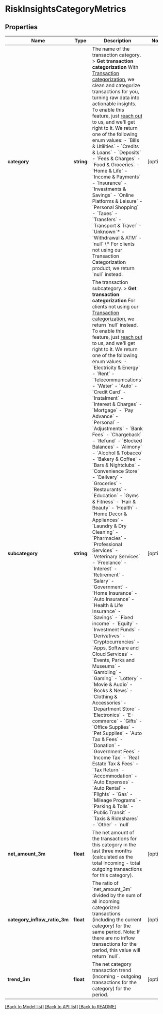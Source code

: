 # RiskInsightsCategoryMetrics

## Properties
Name | Type | Description | Notes
------------ | ------------- | ------------- | -------------
**category** | **string** | The name of the transaction category.  &gt; **Get transaction categorization** With [Transaction categorization](https://developers.belvo.com/docs/banking#categorizing-transactions), we clean and categorize transactions for you, turning raw data into actionable insights. To enable this feature, just [reach out](https://belvo.com/contact/?utm_source&#x3D;documentation) to us, and we&#x27;ll get right to it.  We return one of the following enum values:    - &#x60;Bills &amp; Utilities&#x60;   - &#x60;Credits &amp; Loans&#x60;   - &#x60;Deposits&#x60;   - &#x60;Fees &amp; Charges&#x60;   - &#x60;Food &amp; Groceries&#x60;   - &#x60;Home &amp; Life&#x60;   - &#x60;Income &amp; Payments&#x60;   - &#x60;Insurance&#x60;   - &#x60;Investments &amp; Savings&#x60;   - &#x60;Online Platforms &amp; Leisure&#x60;   - &#x60;Personal Shopping&#x60;   - &#x60;Taxes&#x60;   - &#x60;Transfers&#x60;   - &#x60;Transport &amp; Travel&#x60;   - &#x60;Unknown&#x60;*   - &#x60;Withdrawal &amp; ATM&#x60;   - &#x60;null&#x60;     \\* For clients not using our Transaction Categorization product, we return &#x60;null&#x60; instead. | [optional] 
**subcategory** | **string** | The transaction subcategory.    &gt; **Get transaction categorization**   For clients not using our [Transaction categorization](https://developers.belvo.com/docs/banking#categorizing-transactions), we return &#x60;null&#x60; instead. To enable this feature, just [reach out](https://belvo.com/contact/?utm_source&#x3D;documentation) to us, and we&#x27;ll get right to it.   We return one of the following enum values:    - &#x60;Electricity &amp; Energy&#x60;   - &#x60;Rent&#x60;   - &#x60;Telecommunications&#x60;   - &#x60;Water&#x60;   - &#x60;Auto&#x60;   - &#x60;Credit Card&#x60;   - &#x60;Instalment&#x60;   - &#x60;Interest &amp; Charges&#x60;   - &#x60;Mortgage&#x60;   - &#x60;Pay Advance&#x60;   - &#x60;Personal&#x60;   - &#x60;Adjustments&#x60;   - &#x60;Bank Fees&#x60;   - &#x60;Chargeback&#x60;   - &#x60;Refund&#x60;   - &#x60;Blocked Balances&#x60;   - &#x60;Alimony&#x60;   - &#x60;Alcohol &amp; Tobacco&#x60;   - &#x60;Bakery &amp; Coffee&#x60;   - &#x60;Bars &amp; Nightclubs&#x60;   - &#x60;Convenience Store&#x60;   - &#x60;Delivery&#x60;   - &#x60;Groceries&#x60;   - &#x60;Restaurants&#x60;   - &#x60;Education&#x60;   - &#x60;Gyms &amp; Fitness&#x60;   - &#x60;Hair &amp; Beauty&#x60;   - &#x60;Health&#x60;   - &#x60;Home Decor &amp; Appliances&#x60;   - &#x60;Laundry &amp; Dry Cleaning&#x60;   - &#x60;Pharmacies&#x60;   - &#x60;Professional Services&#x60;   - &#x60;Veterinary Services&#x60;   - &#x60;Freelance&#x60;   - &#x60;Interest&#x60;   - &#x60;Retirement&#x60;   - &#x60;Salary&#x60;   - &#x60;Government&#x60;   - &#x60;Home Insurance&#x60;   - &#x60;Auto Insurance&#x60;   - &#x60;Health &amp; Life Insurance&#x60;   - &#x60;Savings&#x60;   - &#x60;Fixed income&#x60;   - &#x60;Equity&#x60;   - &#x60;Investment Funds&#x60;   - &#x60;Derivatives&#x60;   - &#x60;Cryptocurrencies&#x60;   - &#x60;Apps, Software and Cloud Services&#x60;   - &#x60;Events, Parks and Museums&#x60;   - &#x60;Gambling&#x60;   - &#x60;Gaming&#x60;   - &#x60;Lottery&#x60;   - &#x60;Movie &amp; Audio&#x60;   - &#x60;Books &amp; News&#x60;   - &#x60;Clothing &amp; Accessories&#x60;   - &#x60;Department Store&#x60;   - &#x60;Electronics&#x60;   - &#x60;E-commerce&#x60;   - &#x60;Gifts&#x60;   - &#x60;Office Supplies&#x60;   - &#x60;Pet Supplies&#x60;   - &#x60;Auto Tax &amp; Fees&#x60;   - &#x60;Donation&#x60;   - &#x60;Government Fees&#x60;   - &#x60;Income Tax&#x60;   - &#x60;Real Estate Tax &amp; Fees&#x60;   - &#x60;Tax Return&#x60;   - &#x60;Accommodation&#x60;   - &#x60;Auto Expenses&#x60;   - &#x60;Auto Rental&#x60;   - &#x60;Flights&#x60;   - &#x60;Gas&#x60;   - &#x60;Mileage Programs&#x60;   - &#x60;Parking &amp; Tolls&#x60;   - &#x60;Public Transit&#x60;   - &#x60;Taxis &amp; Rideshares&#x60;   - &#x60;Other&#x60;   - &#x60;null&#x60; | [optional] 
**net_amount_3m** | **float** | The net amount of the transactions for this category in the last three months (calculated as the total incoming - total outgoing transactions for this category). | [optional] 
**category_inflow_ratio_3m** | **float** | The ratio of &#x60;net_amount_3m&#x60; divided by the sum of all incoming categorized transactions (including the current category) for the same period.  Note: If there are no inflow transactions for the period, this value will return &#x60;null&#x60;. | [optional] 
**trend_3m** | **float** | The net category transaction trend (incoming - outgoing transactions for the category) for the period. | [optional] 

[[Back to Model list]](../../README.md#documentation-for-models) [[Back to API list]](../../README.md#documentation-for-api-endpoints) [[Back to README]](../../README.md)

